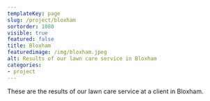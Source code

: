 ```yaml
---
templateKey: page
slug: /project/bloxham
sortorder: 1080
visible: true
featured: false
title: Bloxham
featuredimage: /img/bloxham.jpeg
alt: Results of our lawn care service in Bloxham
categories:
- project
---
```

These are the results of our lawn care service at a client in Bloxham.


